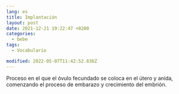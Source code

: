 ```yaml
---
lang: es
title: Implantación
layout: post
date: 2021-12-21 19:22:47 +0200
categories:
  - bebe
tags:
  - Vocabulario

modified: 2022-05-07T11:42:52.836Z
---
```


Proceso en el que el óvulo fecundado se coloca en el útero y anida, comenzando el proceso de embarazo y crecimiento del embrión.

